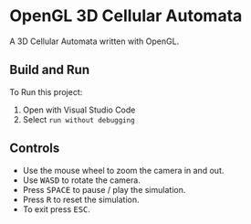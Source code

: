 # OpenGL 3D Cellular Automata

A 3D Cellular Automata written with OpenGL.

## Build and Run

To Run this project:

1. Open with Visual Studio Code
2. Select `run without debugging`

## Controls

* Use the mouse wheel to zoom the camera in and out.
* Use <kbd>WASD</kbd> to rotate the camera.
* Press <kbd>SPACE</kbd> to pause / play the simulation.
* Press <kbd>R</kbd> to reset the simulation.
* To exit press <kbd>ESC</kbd>.
